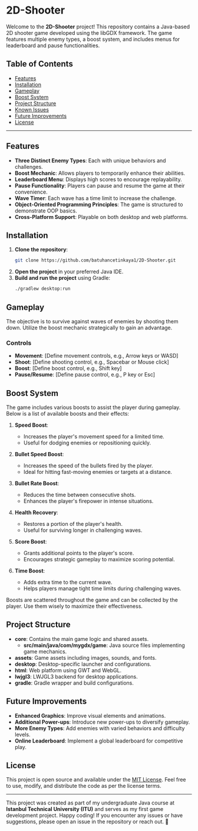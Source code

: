 # 2D-Shooter

Welcome to the **2D-Shooter** project! This repository contains a Java-based 2D shooter game developed using the libGDX framework. The game features multiple enemy types, a boost system, and includes menus for leaderboard and pause functionalities.

## Table of Contents
- [Features](#features)
- [Installation](#installation)
- [Gameplay](#gameplay)
- [Boost System](#boost-system)
- [Project Structure](#project-structure)
- [Known Issues](#known-issues)
- [Future Improvements](#future-improvements)
- [License](#license)

---

## Features
- **Three Distinct Enemy Types**: Each with unique behaviors and challenges.
- **Boost Mechanic**: Allows players to temporarily enhance their abilities.
- **Leaderboard Menu**: Displays high scores to encourage replayability.
- **Pause Functionality**: Players can pause and resume the game at their convenience.
- **Wave Timer**: Each wave has a time limit to increase the challenge.
- **Object-Oriented Programming Principles**: The game is structured to demonstrate OOP basics.
- **Cross-Platform Support**: Playable on both desktop and web platforms.

## Installation
1. **Clone the repository**:
   ```bash
   git clone https://github.com/batuhancetinkaya1/2D-Shooter.git
   ```
2. **Open the project** in your preferred Java IDE.
3. **Build and run the project** using Gradle:
   ```bash
   ./gradlew desktop:run
   ```

## Gameplay
The objective is to survive against waves of enemies by shooting them down. Utilize the boost mechanic strategically to gain an advantage.

### Controls
- **Movement**: [Define movement controls, e.g., Arrow keys or WASD]
- **Shoot**: [Define shooting control, e.g., Spacebar or Mouse click]
- **Boost**: [Define boost control, e.g., Shift key]
- **Pause/Resume**: [Define pause control, e.g., P key or Esc]

## Boost System
The game includes various boosts to assist the player during gameplay. Below is a list of available boosts and their effects:

1. **Speed Boost**:
   - Increases the player's movement speed for a limited time.
   - Useful for dodging enemies or repositioning quickly.

2. **Bullet Speed Boost**:
   - Increases the speed of the bullets fired by the player.
   - Ideal for hitting fast-moving enemies or targets at a distance.

3. **Bullet Rate Boost**:
   - Reduces the time between consecutive shots.
   - Enhances the player's firepower in intense situations.

4. **Health Recovery**:
   - Restores a portion of the player's health.
   - Useful for surviving longer in challenging waves.

5. **Score Boost**:
   - Grants additional points to the player's score.
   - Encourages strategic gameplay to maximize scoring potential.

6. **Time Boost**:
   - Adds extra time to the current wave.
   - Helps players manage tight time limits during challenging waves.

Boosts are scattered throughout the game and can be collected by the player. Use them wisely to maximize their effectiveness.

## Project Structure
- **core**: Contains the main game logic and shared assets.
  - **src/main/java/com/mygdx/game**: Java source files implementing game mechanics.
- **assets**: Game assets including images, sounds, and fonts.
- **desktop**: Desktop-specific launcher and configurations.
- **html**: Web platform using GWT and WebGL.
- **lwjgl3**: LWJGL3 backend for desktop applications.
- **gradle**: Gradle wrapper and build configurations.

## Future Improvements
- **Enhanced Graphics**: Improve visual elements and animations.
- **Additional Power-ups**: Introduce new power-ups to diversify gameplay.
- **More Enemy Types**: Add enemies with varied behaviors and difficulty levels.
- **Online Leaderboard**: Implement a global leaderboard for competitive play.

## License
This project is open source and available under the [MIT License](LICENSE). Feel free to use, modify, and distribute the code as per the license terms.

---

This project was created as part of my undergraduate Java course at **Istanbul Technical University (ITU)** and serves as my first game development project. Happy coding! If you encounter any issues or have suggestions, please open an issue in the repository or reach out. 🚀
